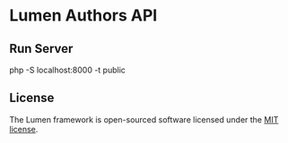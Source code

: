 # Lumen Authors API

## Run Server

php -S localhost:8000 -t public

## License

The Lumen framework is open-sourced software licensed under the [MIT license](https://opensource.org/licenses/MIT).
